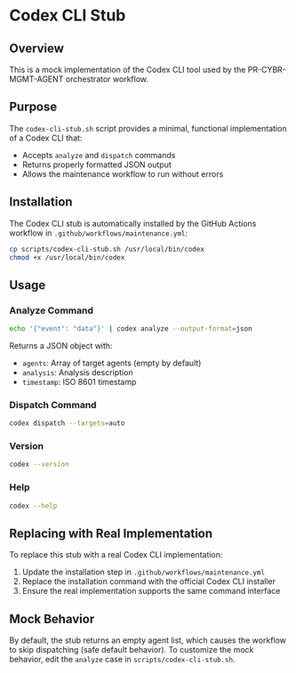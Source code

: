 # Codex CLI Stub

## Overview

This is a mock implementation of the Codex CLI tool used by the PR-CYBR-MGMT-AGENT orchestrator workflow.

## Purpose

The `codex-cli-stub.sh` script provides a minimal, functional implementation of a Codex CLI that:
- Accepts `analyze` and `dispatch` commands
- Returns properly formatted JSON output
- Allows the maintenance workflow to run without errors

## Installation

The Codex CLI stub is automatically installed by the GitHub Actions workflow in `.github/workflows/maintenance.yml`:

```bash
cp scripts/codex-cli-stub.sh /usr/local/bin/codex
chmod +x /usr/local/bin/codex
```

## Usage

### Analyze Command
```bash
echo '{"event": "data"}' | codex analyze --output-format=json
```

Returns a JSON object with:
- `agents`: Array of target agents (empty by default)
- `analysis`: Analysis description
- `timestamp`: ISO 8601 timestamp

### Dispatch Command
```bash
codex dispatch --targets=auto
```

### Version
```bash
codex --version
```

### Help
```bash
codex --help
```

## Replacing with Real Implementation

To replace this stub with a real Codex CLI implementation:

1. Update the installation step in `.github/workflows/maintenance.yml`
2. Replace the installation command with the official Codex CLI installer
3. Ensure the real implementation supports the same command interface

## Mock Behavior

By default, the stub returns an empty agent list, which causes the workflow to skip dispatching (safe default behavior). To customize the mock behavior, edit the `analyze` case in `scripts/codex-cli-stub.sh`.
